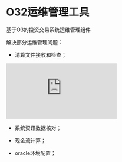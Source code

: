 # O32运维管理工具
基于O3的投资交易系统运维管理组件

解决部分运维管理问题：

- 清算文件接收和检查；

![清算文件检查脚本](https://github.com/QingYu2017/O32-Trade-MGR-Tools/blob/O32%E8%BF%90%E7%BB%B4%E7%AE%A1%E7%90%86%E9%85%8D%E5%A5%97%E5%B7%A5%E5%85%B7/fileCheck%20V1.1.sh)

- 系统资讯数据核对；

- 现金流计算；

- oracle环境配置；
